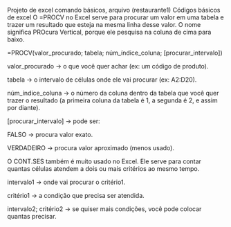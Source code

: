 Projeto de excel comando básicos, arquivo (restaurante1)
Códigos básicos de excel
O =PROCV no Excel serve para procurar um valor em uma tabela e trazer um resultado que esteja na mesma linha desse valor.
 O nome significa PROcura Vertical, porque ele pesquisa na coluna de cima para baixo.
 
 =PROCV(valor_procurado; tabela; núm_índice_coluna; [procurar_intervalo])
 
valor_procurado → o que você quer achar (ex: um código de produto).

tabela → o intervalo de células onde ele vai procurar (ex: A2:D20).

núm_índice_coluna → o número da coluna dentro da tabela que você quer trazer o resultado (a primeira coluna da tabela é 1, a segunda é 2, e assim por diante).

[procurar_intervalo] → pode ser:

FALSO → procura valor exato.

VERDADEIRO → procura valor aproximado (menos usado).

O CONT.SES também é muito usado no Excel.
Ele serve para contar quantas células atendem a dois ou mais critérios ao mesmo tempo.

intervalo1 → onde vai procurar o critério1.

critério1 → a condição que precisa ser atendida.

intervalo2; 
critério2 → se quiser mais condições, você pode colocar quantas precisar.
